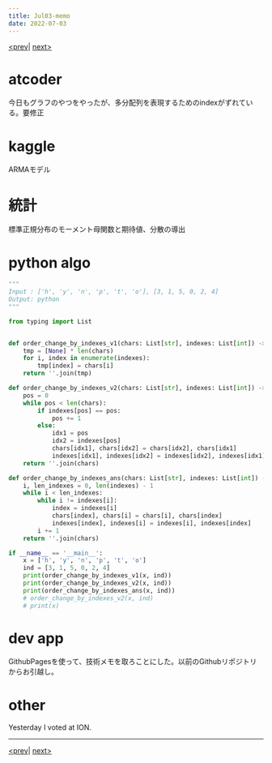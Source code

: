 ```yaml
---
title: Jul03-memo 
date: 2022-07-03 
---
```


[<prev](https://idekworks.github.io/TechnicalMemo/2022/07/02/Jul02.html)| [next>](https://idekworks.github.io/TechnicalMemo/2022/07/04/Jul04.html)

# atcoder

今日もグラフのやつをやったが、多分配列を表現するためのindexがずれている。要修正

# kaggle

ARMAモデル

# 統計

標準正規分布のモーメント母関数と期待値、分散の導出

# python algo

```python
"""
Input : ['h', 'y', 'n', 'p', 't', 'o'], [3, 1, 5, 0, 2, 4]
Output: python
"""

from typing import List


def order_change_by_indexes_v1(chars: List[str], indexes: List[int]) -> str:
    tmp = [None] * len(chars)
    for i, index in enumerate(indexes):
        tmp[index] = chars[i]
    return ''.join(tmp)

def order_change_by_indexes_v2(chars: List[str], indexes: List[int]) -> str:
    pos = 0
    while pos < len(chars):
        if indexes[pos] == pos:
            pos += 1
        else:
            idx1 = pos
            idx2 = indexes[pos]
            chars[idx1], chars[idx2] = chars[idx2], chars[idx1]
            indexes[idx1], indexes[idx2] = indexes[idx2], indexes[idx1]
    return ''.join(chars)

def order_change_by_indexes_ans(chars: List[str], indexes: List[int]) -> str:
    i, len_indexes = 0, len(indexes) - 1
    while i < len_indexes:
        while i != indexes[i]:
            index = indexes[i]
            chars[index], chars[i] = chars[i], chars[index]
            indexes[index], indexes[i] = indexes[i], indexes[index]
        i += 1
    return ''.join(chars)

if __name__ == '__main__':
    x = ['h', 'y', 'n', 'p', 't', 'o']
    ind = [3, 1, 5, 0, 2, 4]
    print(order_change_by_indexes_v1(x, ind))
    print(order_change_by_indexes_v2(x, ind))
    print(order_change_by_indexes_ans(x, ind))
    # order_change_by_indexes_v2(x, ind)
    # print(x)

```

# dev app
GithubPagesを使って、技術メモを取ろことにした。以前のGithubリポジトリからお引越し。

# other
Yesterday I voted at ION.


***

[<prev](https://idekworks.github.io/TechnicalMemo/2022/07/02/Jul02.html)| [next>](https://idekworks.github.io/TechnicalMemo/2022/07/04/Jul04.html)
